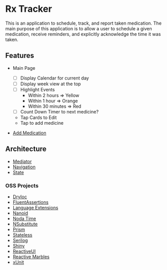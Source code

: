 # Rx Tracker
This is an application to schedule, track, and report taken medication.  The main purpose of this application is to allow a user to schedule a given medication, receive reminders, and explicitly acknowledge the time it was taken.

## Features
- Main Page
  - [ ] Display Calendar for current day
  - [ ] Display week view at the top
  - [ ] Highlight Events
    - Within 2 hours => Yellow
    - Within 1 hour => Orange
    - Within 30 minutes => Red
  - [ ] Count Down Timer to next medicine?
  - Tap Cards to Edit
  - Tap to add medicine

- [Add Medication](src/Rx.Tracker/Features/Medications/README.md)

## Architecture
- [Mediator](src/Rx.Tracker/Mediation/README.md)
- [Navigation](src/Rx.Tracker/Navigation/README.md)
- [State](src/Rx.Tracker/State/README.md)


### OSS Projects
- [DryIoc](https://github.com/dadhi/DryIoc)
- [FluentAssertions](https://github.com/fluentassertions/fluentassertions)
- [Language Extensions](https://github.com/louthy/language-ext)
- [Nanoid](https://github.com/codeyu/nanoid-net)
- [Noda Time](https://github.com/nodatime/nodatime)
- [NSubstitute](https://github.com/nsubstitute/NSubstitute)
- [Prism](https://github.com/PrismLibrary/Prism)
- [Stateless](https://github.com/dotnet-state-machine/stateless)
- [Serilog](https://github.com/serilog/serilog)
- [Shiny](https://github.com/shinyorg/shiny)
- [ReactiveUI](https://github.com/reactiveui/ReactiveUI)
- [Reactive Marbles](https://github.com/reactivemarbles)
- [xUnit](https://github.com/xunit/xunit)
